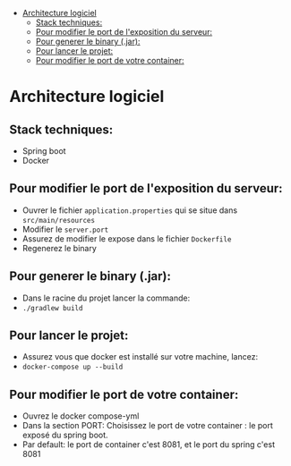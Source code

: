 <!-- TOC -->
* [Architecture logiciel](#architecture-logiciel)
    * [Stack techniques:](#stack-techniques)
    * [Pour modifier le port de l'exposition du serveur:](#pour-modifier-le-port-de-lexposition-du-serveur)
    * [Pour generer le binary (.jar):](#pour-generer-le-binary-jar)
    * [Pour lancer le projet:](#pour-lancer-le-projet)
    * [Pour modifier le port de votre container:](#pour-modifier-le-port-de-votre-container)
<!-- TOC -->

# Architecture logiciel

## Stack techniques:
- Spring boot
- Docker

## Pour modifier le port de l'exposition du serveur:
- Ouvrer le fichier `application.properties` qui se situe dans `src/main/resources`
- Modifier le `server.port`
- Assurez de modifier le expose dans le fichier `Dockerfile`
- Regenerez le binary

## Pour generer le binary (.jar):
- Dans le racine du projet lancer la commande:
- `./gradlew build`

## Pour lancer le projet:
- Assurez vous que docker est installé sur votre machine, lancez:
- `docker-compose up --build`

## Pour modifier le port de votre container:
- Ouvrez le docker compose-yml
- Dans la section PORT: Choisissez le port de votre container : le port exposé du spring boot.
- Par default: le port de container c'est 8081, et le port du spring c'est 8081
